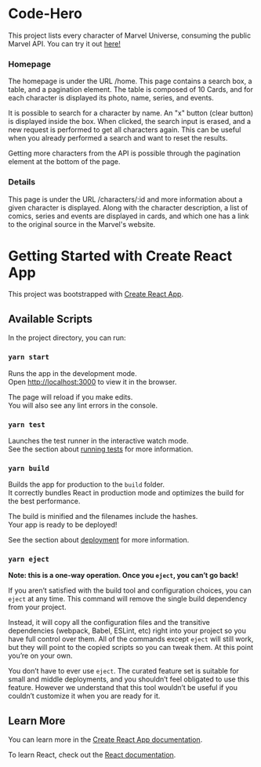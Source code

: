 # Code-Hero

This project lists every character of Marvel Universe, consuming the public Marvel API. 
You can try it out [here!](https://mystifying-lamarr-5a9cae.netlify.app)

### Homepage

The homepage is under the URL /home. This page contains a search box, a table, and a pagination element.
The table is composed of 10 Cards, and for each character is displayed its photo, name, series, and events.

It is possible to search for a character by name. An "x" button (clear button) is displayed inside the box.
When clicked, the search input is erased, and a new request is performed to get all characters again.
This can be useful when you already performed a search and want to reset the results.

Getting more characters from the API is possible through the pagination element at the
bottom of the page.

### Details

This page is under the URL /characters/:id and more information about a given character is displayed.
Along with the character description, a list of comics, series and events are displayed in cards, and which
one has a link to the original source in the Marvel's website.

# Getting Started with Create React App

This project was bootstrapped with [Create React App](https://github.com/facebook/create-react-app).

## Available Scripts

In the project directory, you can run:

### `yarn start`

Runs the app in the development mode.\
Open [http://localhost:3000](http://localhost:3000) to view it in the browser.

The page will reload if you make edits.\
You will also see any lint errors in the console.

### `yarn test`

Launches the test runner in the interactive watch mode.\
See the section about [running tests](https://facebook.github.io/create-react-app/docs/running-tests) for more information.

### `yarn build`

Builds the app for production to the `build` folder.\
It correctly bundles React in production mode and optimizes the build for the best performance.

The build is minified and the filenames include the hashes.\
Your app is ready to be deployed!

See the section about [deployment](https://facebook.github.io/create-react-app/docs/deployment) for more information.

### `yarn eject`

**Note: this is a one-way operation. Once you `eject`, you can’t go back!**

If you aren’t satisfied with the build tool and configuration choices, you can `eject` at any time. This command will remove the single build dependency from your project.

Instead, it will copy all the configuration files and the transitive dependencies (webpack, Babel, ESLint, etc) right into your project so you have full control over them. All of the commands except `eject` will still work, but they will point to the copied scripts so you can tweak them. At this point you’re on your own.

You don’t have to ever use `eject`. The curated feature set is suitable for small and middle deployments, and you shouldn’t feel obligated to use this feature. However we understand that this tool wouldn’t be useful if you couldn’t customize it when you are ready for it.

## Learn More

You can learn more in the [Create React App documentation](https://facebook.github.io/create-react-app/docs/getting-started).

To learn React, check out the [React documentation](https://reactjs.org/).
